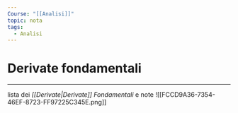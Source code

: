 ```yaml
---
Course: "[[Analisi]]"
topic: nota
tags:
  - Analisi
---
```

# Derivate fondamentali
---
lista dei _[[Derivate|Derivate]] Fondamentali_ e note
![[FCCD9A36-7354-46EF-8723-FF97225C345E.png]]

